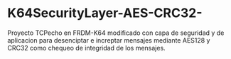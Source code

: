 # K64SecurityLayer-AES-CRC32-

Proyecto TCPecho en FRDM-K64 modificado con capa de seguridad y de aplicacion para desenciptar e increptar mensajes mediante AES128 y CRC32 como chequeo de integridad de los mensajes.

